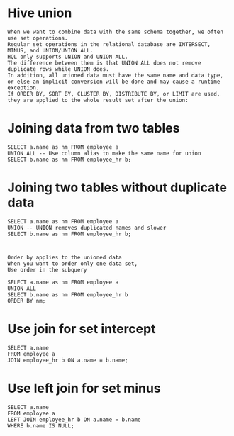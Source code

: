 #	Hive union
	When we want to combine data with the same schema together, we often use set operations.
	Regular set operations in the relational database are INTERSECT, MINUS, and UNION/UNION ALL.
	HQL only supports UNION and UNION ALL.
	The difference between them is that UNION ALL does not remove duplicate rows while UNION does.
	In addition, all unioned data must have the same name and data type, or else an implicit conversion will be done and may cause a runtime exception.
	If ORDER BY, SORT BY, CLUSTER BY, DISTRIBUTE BY, or LIMIT are used, they are applied to the whole result set after the union:
  
#	Joining data from two tables
	
	SELECT a.name as nm FROM employee a
	UNION ALL -- Use column alias to make the same name for union
	SELECT b.name as nm FROM employee_hr b;

#	Joining two tables without duplicate data
	SELECT a.name as nm FROM employee a
	UNION -- UNION removes duplicated names and slower
	SELECT b.name as nm FROM employee_hr b;

#	
	Order by applies to the unioned data
	When you want to order only one data set,
	Use order in the subquery
	
	SELECT a.name as nm FROM employee a
	UNION ALL
	SELECT b.name as nm FROM employee_hr b
	ORDER BY nm;


#	Use join for set intercept
	
	SELECT a.name
	FROM employee a
	JOIN employee_hr b ON a.name = b.name;

# Use left join for set minus
	
	SELECT a.name
	FROM employee a
	LEFT JOIN employee_hr b ON a.name = b.name
	WHERE b.name IS NULL;
	
